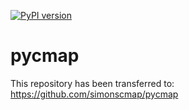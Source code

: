 [![PyPI version](https://badge.fury.io/py/pycmap.svg)](https://badge.fury.io/py/pycmap)
# pycmap


This repository has been transferred to:  https://github.com/simonscmap/pycmap
